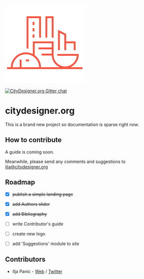 
![citydesigner.org logo](/src/images/citydesigner-logo.png?raw=true)

[![CityDesigner.org Gitter chat](http://badges.gitter.im/org.png)](https://gitter.im/citydesigner/Lobby)

# citydesigner.org

This is a brand new project so documentation is sparse right now.


## How to contribute

A guide is coming soon.

Meanwhile, please send any comments and suggestions to [ilja@citydesigner.org](mailto:ilja@citydesigner.org)



## Roadmap

- [x] ~~publish a simple landing page~~
- [x] ~~add Authors slider~~ 
- [x] ~~add Bibliography~~
- [ ] write Contributor's guide
- [ ] create new logo
- [ ] add 'Suggestions' module to site


## Contributors

- Ilja Panic - [Web](http://iljapanic.me) / [Twitter](http//twitter.com/iljapanic)
